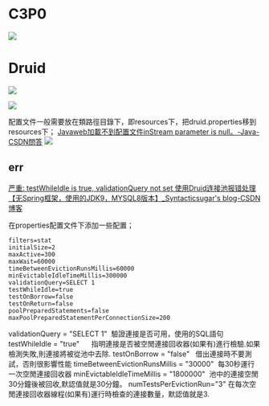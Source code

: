 # C3P0
![](https://i.imgur.com/QZCt1Rx.png)

# Druid
![](https://i.imgur.com/sARikKY.png)

![](https://i.imgur.com/WkWJO5x.png)

配置文件一般需要放在類路徑目錄下，即resources下，把druid.properties移到resources下；
[Javaweb加載不到配置文件inStream parameter is null。-Java-CSDN問答](https://ask.csdn.net/questions/1096617)
![](https://i.imgur.com/vdGuUGE.png)


## err

[严重: testWhileIdle is true, validationQuery not set 使用Druid连接池报错处理【无Spring框架，使用的JDK9，MYSQL8版本】_Syntacticsugar's blog-CSDN博客](https://blog.csdn.net/weixin_42323802/article/details/82726267)


在properties配置文件下添加一些配置；

```
filters=stat
initialSize=2
maxActive=300
maxWait=60000
timeBetweenEvictionRunsMillis=60000
minEvictableIdleTimeMillis=300000
validationQuery=SELECT 1
testWhileIdle=true
testOnBorrow=false
testOnReturn=false
poolPreparedStatements=false
maxPoolPreparedStatementPerConnectionSize=200
```

validationQuery = "SELECT 1"  驗證連接是否可用，使用的SQL語句
testWhileIdle = "true"      指明連接是否被空閒連接回收器(如果有)進行檢驗.如果檢測失敗,則連接將被從池中去除.
testOnBorrow = "false"   借出連接時不要測試，否則很影響性能
timeBetweenEvictionRunsMillis = "30000"  每30秒運行一次空閒連接回收器
minEvictableIdleTimeMillis = "1800000"  池中的連接空閒30分鐘後被回收,默認值就是30分鐘。
numTestsPerEvictionRun="3" 在每次空閒連接回收器線程(如果有)運行時檢查的連接數量，默認值就是3.
